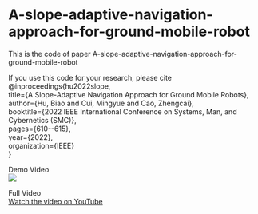 # A-slope-adaptive-navigation-approach-for-ground-mobile-robot

This is the code of paper A-slope-adaptive-navigation-approach-for-ground-mobile-robot

 If you use this code for your research, please cite  
@inproceedings{hu2022slope,  
  title={A Slope-Adaptive Navigation Approach for Ground Mobile Robots},  
  author={Hu, Biao and Cui, Mingyue and Cao, Zhengcai},  
  booktitle={2022 IEEE International Conference on Systems, Man, and Cybernetics (SMC)},  
  pages={610--615},  
  year={2022},  
  organization={IEEE}  
}
<br/>


Demo Video<br/>
![](slopeAdaptive2.gif)

Full Video  
[Watch the video on YouTube](https://youtu.be/8UtWBK3Y6cc)


